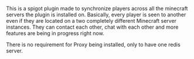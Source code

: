 This is a spigot plugin made to synchronize players across all the minecraft servers the plugin is installed on. Basically, every player is seen to another even if they are located on a two completely different Minecraft server instances. They can contact each other, chat with each other and more features are being in progress right now.

There is no requirement for Proxy being installed, only to have one redis server. 
